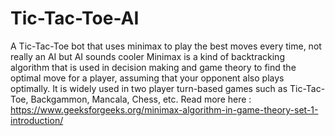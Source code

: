# Tic-Tac-Toe-AI
A Tic-Tac-Toe bot that uses minimax to play the best moves every time, not really an AI but AI sounds cooler
Minimax is a kind of backtracking algorithm that is used in decision making and game theory to find the optimal move for a player, assuming that your opponent also plays optimally. It is widely used in two player turn-based games such as Tic-Tac-Toe, Backgammon, Mancala, Chess, etc. Read more here : https://www.geeksforgeeks.org/minimax-algorithm-in-game-theory-set-1-introduction/
